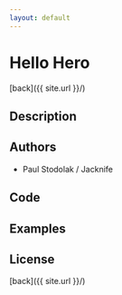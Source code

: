 ```yaml
---
layout: default
---
```


# Hello Hero
[back]({{ site.url }}/)

## Description

## Authors
- Paul Stodolak / Jacknife

## Code

## Examples

## License

[back]({{ site.url }}/)